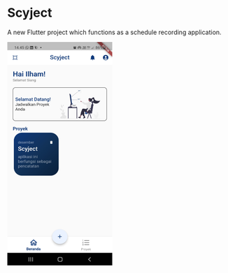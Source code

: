 # Scyject

A new Flutter project which functions as a schedule recording application.

<a href="https://github.com/andiilhamsyahidris/Scyject/blob/cc32b12428ee661066547dc43310ac7b2726b121/Screenshot%20Scyject/Screenshot_20221113-144515.jpg">
  <img alt="ss-scyject-app-1" title="ss-scyject-app-1" width="240px" height="512px" src="https://github.com/andiilhamsyahidris/Scyject/blob/cc32b12428ee661066547dc43310ac7b2726b121/Screenshot%20Scyject/Screenshot_20221113-144515.jpg" />
</a>
